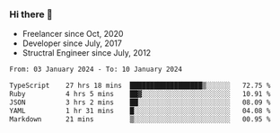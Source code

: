 ### Hi there 👋

- Freelancer since Oct, 2020
- Developer since July, 2017
- Structral Engineer since July, 2012

<!--START_SECTION:waka-->

```txt
From: 03 January 2024 - To: 10 January 2024

TypeScript    27 hrs 18 mins  ██████████████████▒░░░░░░   72.75 %
Ruby          4 hrs 5 mins    ██▓░░░░░░░░░░░░░░░░░░░░░░   10.91 %
JSON          3 hrs 2 mins    ██░░░░░░░░░░░░░░░░░░░░░░░   08.09 %
YAML          1 hr 31 mins    █░░░░░░░░░░░░░░░░░░░░░░░░   04.08 %
Markdown      21 mins         ▒░░░░░░░░░░░░░░░░░░░░░░░░   00.95 %
```

<!--END_SECTION:waka-->

